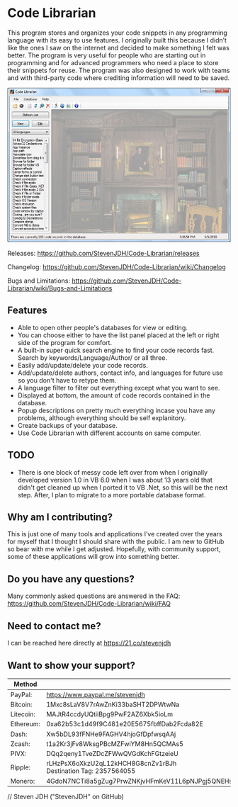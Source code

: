 # Code Librarian
This program stores and organizes your code snippets in any programming language with its easy to use features. I originally built this because I didn’t like the ones I saw on the internet and decided to make something I felt was better. The program is very useful for people who are starting out in programming and for advanced programmers who need a place to store their snippets for reuse. The program was also designed to work with teams and with third-party code where crediting information will need to be saved.

![Program Screenshot](https://github.com/StevenJDH/Code-Librarian/raw/master/codelibraian3-ss.jpg "Screenshot")

Releases: https://github.com/StevenJDH/Code-Librarian/releases

Changelog: https://github.com/StevenJDH/Code-Librarian/wiki/Changelog

Bugs and Limitations: https://github.com/StevenJDH/Code-Librarian/wiki/Bugs-and-Limitations

## Features
* Able to open other people's databases for view or editing.
* You can choose either to have the list panel placed at the left or right side of the program for comfort.
* A built-in super quick search engine to find your code records fast. Search by keywords/Language/Author/ or all three.
* Easily add/update/delete your code records.
* Add/update/delete authors, contact info, and languages for future use so you don't have to retype them.
* A language filter to filter out everything except what you want to see.
* Displayed at bottom, the amount of code records contained in the database.
* Popup descriptions on pretty much everything incase you have any problems, although everything should be self explanitory.
* Create backups of your database.
* Use Code Librarian with different accounts on same computer.

## TODO
* There is one block of messy code left over from when I originally developed version 1.0 in VB 6.0 when I was about 13 years old that didn't get cleaned up when I ported it to VB .Net, so this will be the next step. After, I plan to migrate to a more portable database format.

## Why am I contributing?
This is just one of many tools and applications I’ve created over the years for myself that I thought I should share with the public. I am new to GitHub so bear with me while I get adjusted. Hopefully, with community support, some of these applications will grow into something better.

## Do you have any questions?
Many commonly asked questions are answered in the FAQ:
https://github.com/StevenJDH/Code-Librarian/wiki/FAQ

## Need to contact me?
I can be reached here directly at https://21.co/stevenjdh

## Want to show your support?
Method | Address
------------ | -------------
PayPal: | https://www.paypal.me/stevenjdh
Bitcoin: | 1Mxc8sLaV8V7rAwZnKi33baSHT2DPWtwNa
Litecoin: | MAJtR4ccdyUQtiiBpg9PwF2AZ6Xbk5ioLm
Ethereum: | 0xa62b53c1d49f9C481e20E5675fbffDab2Fcda82E
Dash: | Xw5bDL93fFNHe9FAGHV4hjoGfDpfwsqAAj
Zcash: | t1a2Kr3jFv8WksgPBcMZFwiYM8Hn5QCMAs5
PIVX:  | DQq2qeny1TveZDcZFWwQVGdKchFGtzeieU
Ripple: | rLHzPsX6oXkzU2qL12kHCH8G8cnZv1rBJh<br />Destination Tag: 2357564055
Monero: | 4GdoN7NCTi8a5gZug7PrwZNKjvHFmKeV11L6pNJPgj5QNEHsN6eeX3DaAQFwZ1ufD4LYCZKArktt113W7QjWvQ7CWDXrwM8yCGgEdhV3Wt


// Steven JDH ("StevenJDH" on GitHub)

